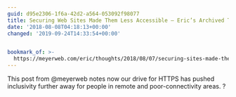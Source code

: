 ```yaml
---
guid: d95e2306-1f6a-42d2-a564-053092f98077
title: Securing Web Sites Made Them Less Accessible – Eric’s Archived Thoughts
date: '2018-08-08T04:18:13+00:00'
changed: '2019-09-24T14:33:54+00:00'


bookmark_of: >-
  https://meyerweb.com/eric/thoughts/2018/08/07/securing-sites-made-them-less-accessible/
---
```



This post from @meyerweb notes now our drive for HTTPS has pushed inclusivity further away for people in remote and poor-connectivity areas. ?

